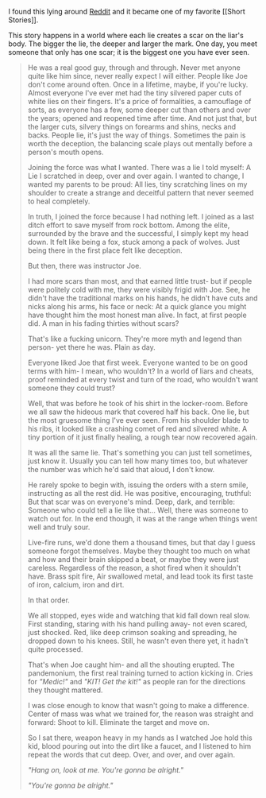 I found this lying around [Reddit](https://www.reddit.com/r/WritingPrompts/comments/5kxe94/wp_you_live_in_a_world_where_each_lie_creates_a/) and it became one of my favorite [[Short Stories]].

This story happens in a world where each lie creates a scar on the liar's body. The bigger the lie, the deeper and larger the mark. One day, you meet someone that only has one scar; it is the biggest one you have ever seen.

> He was a real good guy, through and through. Never met anyone quite like him since, never really expect I will either.
> People like Joe don't come around often. Once in a lifetime, maybe, if you're lucky.
> Almost everyone I've ever met had the tiny silvered paper cuts of white lies on their fingers. It's a price of formalities, a camouflage of sorts, as everyone has a few, some deeper cut than others and over the years; opened and reopened time after time. And not just that, but the larger cuts, silvery things on forearms and shins, necks and backs. People lie, it's just the way of things.
> Sometimes the pain is worth the deception, the balancing scale plays out mentally before a person's mouth opens.
>
> Joining the force was what I wanted. There was a lie I told myself: A Lie I scratched in deep, over and over again. I wanted to change, I wanted my parents to be proud: All lies, tiny scratching lines on my shoulder to create a strange and deceitful pattern that never seemed to heal completely.
>
> In truth, I joined the force because I had nothing left. I joined as a last ditch effort to save myself from rock bottom. Among the elite, surrounded by the brave and the successful, I simply kept my head down. It felt like being a fox, stuck among a pack of wolves. Just being there in the first place felt like deception.
>
> But then, there was instructor Joe.
>
> I had more scars than most, and that earned little trust- but if people were politely cold with me, they were visibly frigid with Joe. See, he didn't have the traditional marks on his hands, he didn't have cuts and nicks along his arms, his face or neck: At a quick glance you might have thought him the most honest man alive. In fact, at first people did. A man in his fading thirties without scars?
>
> That's like a fucking unicorn. They're more myth and legend than person- yet there he was. Plain as day.
>
> Everyone liked Joe that first week. Everyone wanted to be on good terms with him- I mean, who wouldn't? In a world of liars and cheats, proof reminded at every twist and turn of the road, who wouldn't want someone they could trust?
>
> Well, that was before he took of his shirt in the locker-room. Before we all saw the hideous mark that covered half his back. One lie, but the most gruesome thing I've ever seen. From his shoulder blade to his ribs, it looked like a crashing comet of red and silvered white. A tiny portion of it just finally healing, a rough tear now recovered again.
>
> It was all the same lie. That's something you can just tell sometimes, just know it. Usually you can tell how many times too, but whatever the number was which he'd said that aloud, I don't know.
>
> He rarely spoke to begin with, issuing the orders with a stern smile, instructing as all the rest did. He was positive, encouraging, truthful: But that scar was on everyone's mind. Deep, dark, and terrible: Someone who could tell a lie like that... Well, there was someone to watch out for. In the end though, it was at the range when things went well and truly sour.
>
> Live-fire runs, we'd done them a thousand times, but that day I guess someone forgot themselves. Maybe they thought too much on what and how and their brain skipped a beat, or maybe they were just careless. Regardless of the reason, a shot fired when it shouldn't have. Brass spit fire, Air swallowed metal, and lead took its first taste of iron, calcium, iron and dirt.
>
> In that order.
>
> We all stopped, eyes wide and watching that kid fall down real slow. First standing, staring with his hand pulling away- not even scared, just shocked. Red, like deep crimson soaking and spreading, he dropped down to his knees. Still, he wasn't even there yet, it hadn't quite processed.
>
> That's when Joe caught him- and all the shouting erupted. The pandemonium, the first real training turned to action kicking in. Cries for *"Medic!"* and *"KIT! Get the kit!"* as people ran for the directions they thought mattered.
>
> I was close enough to know that wasn't going to make a difference. Center of mass was what we trained for, the reason was straight and forward: Shoot to kill. Eliminate the target and move on.
>
> So I sat there, weapon heavy in my hands as I watched Joe hold this kid, blood pouring out into the dirt like a faucet, and I listened to him repeat the words that cut deep. Over, and over, and over again.
>
> *"Hang on, look at me. You're gonna be alright."*
>
> *"You're gonna be alright."*